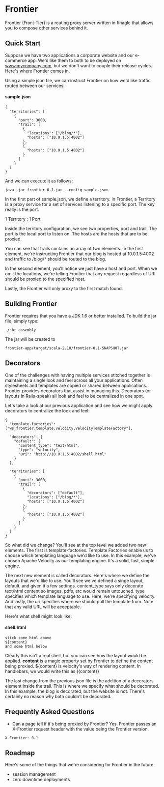 Frontier
========

Frontier (Front-Tier) is a routing proxy server written in finagle that allows you to compose other services behind it.

## Quick Start

Suppose we have two applications a corporate website and our e-commerce app.  We'd like them to both to be deployed on www.mycompany.com, but we don't want to couple their release cycles.  Here's where Frontier comes in.

Using a simple json file, we can instruct Frontier on how we'd like traffic routed between our services.

#### sample.json

```
{
  "territories": [
    {
      "port": 3000,
      "trail": [
        {
          "locations": ["/blog/*"],
          "hosts": ["10.0.1.5:4002"]
        },
        {
          "hosts": ["10.0.1.5:4002"]
        }
      ]
    }
  ]
}
```

And we can execute it as follows:

```
java -jar frontier-0.1.jar --config sample.json
```

In the first part of sample.json, we define a territory.  In Frontier, a Territory is a proxy service for a set of services listening to a specific port.  The key really is the port.  

1 Territory : 1 Port

Inside the territory configuration, we see two properties, port and trail.  The port is the local port to listen on.  The hosts are the hosts that are to be proxied.  

You can see that trails contains an array of two elements.  In the first element, we're instructing Frontier that our blog is hosted at 10.0.1.5:4002 and traffic to /blog/* should be routed to the blog.

In the second element, you'll notice we just have a host and port.  When we omit the locations, we're telling Frontier that any request regardless of URI should be proxied to the specified host.

Lastly, the Frontier will only proxy to the first match found.

## Building Frontier

Frontier requires that you have a JDK 1.6 or better installed.  To build the jar file, simply type:

```
./sbt assembly
```

The jar will be created to

```
frontier-app/target/scala-2.10/frontier-0.1-SNAPSHOT.jar
```

## Decorators

One of the challenges with having multiple services stitched together is maintaining a single look and feel across all your applications.  Often stylesheets and templates are copied or shared between applications.  Frontier provides decorators that assist in managing this.  Decorators (or layouts in Rails-speak) all look and feel to be centralized in one spot.

Let's take a look at our previous application and see how we might apply decorators to centralize the look and feel:


```
{
  "template-factories": ["ws.frontier.template.velocity.VelocityTemplateFactory"],
  
  "decorators": {
    "default": {
      "content_type": "text/html",
      "type": "velocity",
      "uri": "http://10.0.1.5:4002/shell.html"
  	}
  },
  
  "territories": [
    {
      "port": 3000,
      "trail": [
        {
          "decorators": ["default"],
          "locations": ["/blog/*"],
          "hosts": ["10.0.1.5:4002"]
        },
        {
          "hosts": ["10.0.1.5:4002"]
        }
      ]
    }
  ]
}
```

So what did we change?  You'll see at the top level we added two new elements.  The first is template-factories.  Template Factories enable us to choose which templating language we'd like to use.  In this example, we've chosen Apache Velocity as our templating engine.  It's a solid, fast, simple engine.

The next new element is called decorators.  Here's where we define the layouts that we'd like to use.  You'll see we've defined a singe layout, default, and given it a few settings.  content_type says only decorate text/html content so images, pdfs, etc would remain untouched.  type specifies which template language to use.   Here, we're specifying velocity.  And lastly, the uri specifies where we should pull the template from.  Note that any valid URL will be acceptable.

Here's what shell might look like:

#### shell.html

```
stick some html above
${content}
and some html below
```

Clearly this isn't a real shell, but you can see how the layout would be applied.  **content** is a magic property set by Frontier to define the content being proxied.  ${content} is velocity's way of rendering content.  In handlebars, we would write this as {{content}}

The last change from the previous json file is the addition of a decorators element inside the trail.  This is where we specify what should be decorated.  In this example, the blog is decorated, but the website is not.  There's certainly no reason why both couldn't be decorated.

## Frequently Asked Questions

* Can a page tell if it's being proxied by Frontier?  Yes.  Frontier passes an X-Frontier request header with the value being the Frontier version.

```
X-Frontier: 0.1
```

## Roadmap

Here's some of the things that we're considering for Frontier in the future:

* session management
* zero downtime deployments
